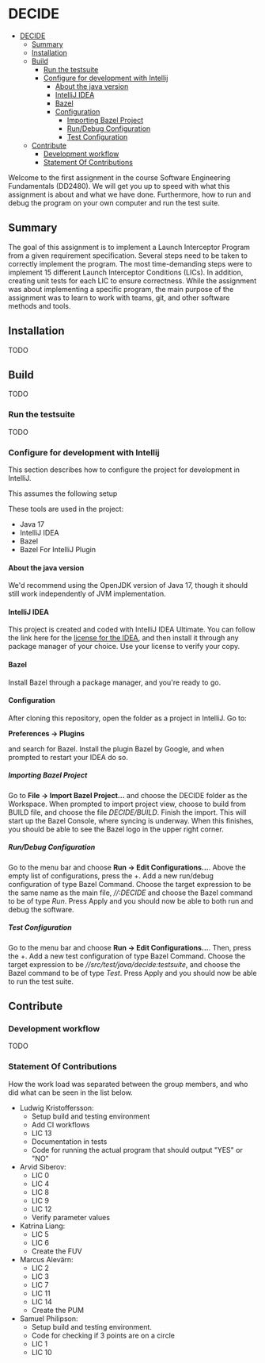 # DECIDE

- [DECIDE](#decide)
  - [Summary](#summary)
  - [Installation](#installation)
  - [Build](#build)
    - [Run the testsuite](#run-the-testsuite)
    - [Configure for development with Intellij](#configure-for-development-with-intellij)
      - [About the java version](#about-the-java-version)
      - [IntelliJ IDEA](#intellij-idea)
      - [Bazel](#bazel)
      - [Configuration](#configuration)
        - [Importing Bazel Project](#importing-bazel-project)
        - [Run/Debug Configuration](#rundebug-configuration)
        - [Test Configuration](#test-configuration)
  - [Contribute](#contribute)
    - [Development workflow](#development-workflow)
    - [Statement Of Contributions](#statement-of-contributions)

Welcome to the first assignment in the course Software Engineering Fundamentals (DD2480).
We will get you up to speed with what this assignment is about and
what we have done. Furthermore, how to run and debug the program on your own
computer and run the test suite.

## Summary

The goal of this assignment is to implement a Launch Interceptor Program
from a given requirement specification.
Several steps need to be taken to correctly implement the program.
The most time-demanding steps were to implement 15 different Launch Interceptor Conditions (LICs).
In addition, creating unit tests for each LIC to ensure correctness.
While the assignment was about implementing a specific program,
the main purpose of the assignment was to learn to work with teams, git,
and other software methods and tools.

## Installation

TODO

## Build

TODO
### Run the testsuite

TODO
### Configure for development with Intellij

This section describes how to configure the project for development in IntelliJ.

This assumes the following setup

These tools are used in the project:

- Java 17
- IntelliJ IDEA
- Bazel
- Bazel For IntelliJ Plugin

#### About the java version

We'd recommend using the OpenJDK version of Java 17, though it should still work independently of JVM implementation.

#### IntelliJ IDEA

This project is created and coded with IntelliJ IDEA Ultimate. You can follow the link here for the
[license for the IDEA](https://www.jetbrains.com/community/education/#students), and then install it
through any package manager of your choice. Use your license to verify your copy.

#### Bazel

Install Bazel through a package manager, and you're ready to go.

#### Configuration

After cloning this repository, open the folder as a project in IntelliJ. Go to:

__Preferences -> Plugins__

and search for Bazel. Install the plugin Bazel by Google, and when prompted to restart your IDEA do so.

##### Importing Bazel Project

Go to __File -> Import Bazel Project...__ and choose the DECIDE folder as the Workspace. When prompted to import
project view, choose to build from BUILD file, and choose the file _DECIDE/BUILD_. Finish the import. This will start up
the Bazel Console, where syncing is underway. When this finishes, you should be able to see the Bazel logo in the upper
right corner.

##### Run/Debug Configuration

Go to the menu bar and choose __Run -> Edit Configurations...__.  Above the empty list of configurations, press the +.
Add a new run/debug configuration of type Bazel Command. Choose the target expression to be the same name as the main file,
_//:DECIDE_ and choose the Bazel command to be of type _Run_. Press Apply and you should now be able to both run
and debug the software.

##### Test Configuration

Go to the menu bar and choose __Run -> Edit Configurations...__.  Then, press the +.
Add a new test configuration of type Bazel Command. Choose the target expression to be _//src/test/java/decide:testsuite_,
and choose the Bazel command to be of type _Test_. Press Apply and you should now be able to run the test suite.

## Contribute

### Development workflow

TODO
### Statement Of Contributions

How the work load was separated between the group members, and who
did what can be seen in the list below.

- Ludwig Kristoffersson:
  - Setup build and testing environment
  - Add CI workflows
  - LIC 13
  - Documentation in tests
  - Code for running the actual program that should output "YES" or "NO"
- Arvid Siberov:
  - LIC 0
  - LIC 4
  - LIC 8
  - LIC 9
  - LIC 12
  - Verify parameter values
- Katrina Liang:
  - LIC 5
  - LIC 6
  - Create the FUV
- Marcus Alevärn:
  - LIC 2
  - LIC 3
  - LIC 7
  - LIC 11
  - LIC 14
  - Create the PUM
- Samuel Philipson:
  - Setup build and testing environment.
  - Code for checking if 3 points are on a circle
  - LIC 1
  - LIC 10

